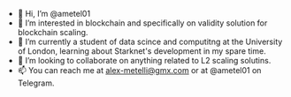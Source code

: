 - 👋 Hi, I’m @ametel01
- 👀 I’m interested in blockchain and specifically on validity solution for blockchain scaling.
- 🌱 I’m currently a student of data scince and computitng at the University of London, learning about Starknet's development in my spare time. 
- 💞️ I’m looking to collaborate on anything related to L2 scaling solutins.
- 📫 You can reach me at alex-metelli@gmx.com or at @ametel01 on Telegram. 

<!---
ametel01/ametel01 is a ✨ special ✨ repository because its `README.md` (this file) appears on your GitHub profile.
You can click the Preview link to take a look at your changes.
--->
